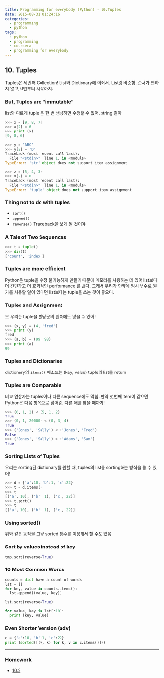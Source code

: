 ```yaml
---
title: Programming for everybody (Python) - 10.Tuples
date: 2015-08-31 01:24:16
categories:
  - programming
  - python
tags:
  - python
  - programming
  - coursera
  - programming for everybody
---
```


## 10. Tuples
Tuples은 세번째 Collection! List와 Dictionary에 이어서. List랑 비슷함. 순서가 변하지 않고, 0번부터 시작하지.

### But, Tuples are "immutable"
list와 다르게 tuple 은 한 번 생성하면 수정할 수 없어. string 같아
```python
>>> x = [9, 8, 7]
>>> x[2] = 6
>>> print (x)
[9, 8, 6]

>>> y = 'ABC'
>>> y[2] = 'D'
Traceback (most recent call last):
  File "<stdin>", line 1, in <module>
TypeError: 'str' object does not support item assignment

>>> z = (5, 4, 3)
>>> x[2] = 0
Traceback (most recent call last):
  File "<stdin>", line 1, in <module>
TypeError: 'tuple' object does not support item assignment
```

### Thing not to do with tuples
* `sort()`
* `append()`
* `reverse()`
Traceback을 보게 될 것이야

### A Tale of Two Sequences
```python
>>> t = tuple()
>>> dir(t)
['count', 'index']
```

### Tuples are more efficient
Python은 tuple을 수정 불가능하게 만들기 때문에 메모리를 사용하는 데 있어 list보다 더 간단하고 더 효과적인 performance 를 낸다. 그래서 우리가 만약에 임시 변수로 뭔가를 사용할 일이 있다면 list보다는 tuple을 쓰는 것이 좋으다.

### Tuples and Assignment
오 우리는 tuple을 할당문의 왼쪽에도 넣을 수 있어!
```python
>>> (x, y) = (4, 'fred')
>>> print (y)
fred
>>> (a, b) = (99, 98)
>>> print (a)
99
```

### Tuples and Dictionaries
dictionary의 `items()` 메소드는 (key, value) tuple의 list를 return

### Tuples are Comparable
비교 연산자는 tuples이나 다른 sequence에도 먹힘. 만약 첫번째 item이 같으면 Python은 다음 항목으로 넘어감. 다른 애를 찾을 때까지!
```python
>>> (0, 1, 2) < (5, 1, 2)
True
>>> (0, 1, 20000) < (0, 3, 4)
True
>>> ('Jones', 'Sally') < ('Jones', 'Fred')
False
>>> ('Jones', 'Sally') > ('Adams', 'Sam')
True
```

### Sorting Lists of Tuples
우리는 sorting된 dictionary를 원할 때, tuples의 list를 sorting하는 방식을 쓸 수 있어!
```python
>>> d = {'a':10, 'b':1, 'c':22}
>>> t = d.items()
>>> t
[('a', 10), ('b', 1), ('c', 22)]
>>> t.sort()
>>> t
[('a', 10), ('b', 1), ('c', 22)]
```

### Using sorted()
위와 같은 동작을 그냥 sorted 함수를 이용해서 할 수도 있음

### Sort by values instead of key
```python
tmp.sort(reverse=True)
```

### 10 Most Common Words
```python
counts = dict have a count of words
lst = []
for key, value in counts.items():
  lst.append((value, key))

lst.sort(reverse=True)

for value, key in lst[:10]:
  print (key, value)
```

### Even Shorter Version (adv)
```python
c = {'a':10, 'b':1, 'c':22}
print (sorted([(v, k) for k, v in c.items()]))
```

---
### Homework
* [10.2](10.2.py)
